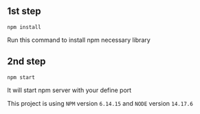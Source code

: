 ## 1st step

```
npm install 
```
Run this command to install npm necessary library

## 2nd step

```
npm start
```

It will start npm server with your define port

This project is using `NPM` version `6.14.15` and `NODE` version `14.17.6`


